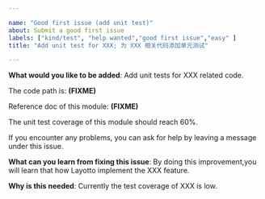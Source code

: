 ```yaml
---

name: "Good first issue (add unit test)"
about: Submit a good first issue
labels: ["kind/test", "help wanted","good first issue","easy" ]
title: "Add unit test for XXX; 为 XXX 相关代码添加单元测试"

---
```


<!-- Please only use this template for submitting enhancement requests -->

**What would you like to be added**:
Add unit tests for XXX related code.

The code path is: **(FIXME)**

Reference doc of this module: **(FIXME)**

The unit test coverage of this module should reach 60%.

If you encounter any problems, you can ask for help by leaving a message under this issue.

**What can you learn from fixing this issue**:
By doing this improvement,you will learn that how Layotto implement the XXX feature.

**Why is this needed**:
Currently the test coverage of XXX is low.
